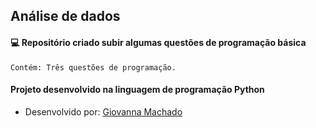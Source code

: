 ## Análise de dados

#### :computer: Repositório criado subir algumas questões de programação básica

```
Contém: Três questões de programação.
```
#### Projeto desenvolvido na linguagem de programação **Python**





* Desenvolvido por: [Giovanna Machado](https://github.com/giovannamachado)


